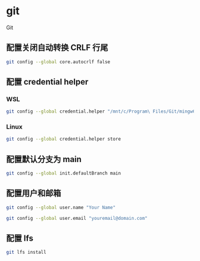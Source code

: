 # git

Git

## 配置关闭自动转换 CRLF 行尾

```sh
git config --global core.autocrlf false
```

## 配置 credential helper

### WSL

```sh
git config --global credential.helper "/mnt/c/Program\ Files/Git/mingw64/bin/git-credential-manager.exe"
```

### Linux

```sh
git config --global credential.helper store
```

## 配置默认分支为 main

```sh
git config --global init.defaultBranch main
```

## 配置用户和邮箱

```sh
git config --global user.name "Your Name"
```

```sh
git config --global user.email "youremail@domain.com"
```

## 配置 lfs

```sh
git lfs install
```
